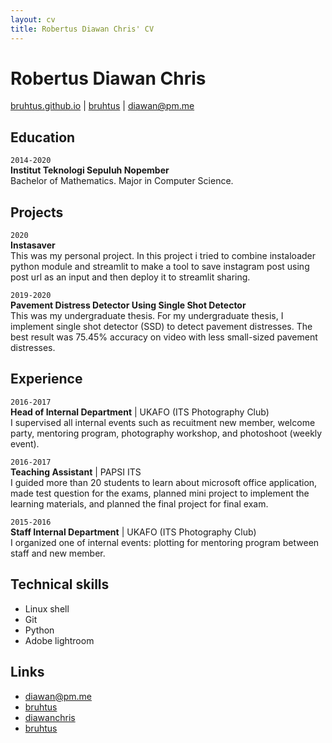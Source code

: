 ```yaml
---
layout: cv
title: Robertus Diawan Chris' CV
---
```

# Robertus Diawan Chris

<div id="webaddress">
<i class="fa fa-home"></i> <a href="http://bruhtus.github.io">bruhtus.github.io</a>
|
<i class="fa fa-github"></i> <a href="http://github.com/bruhtus">bruhtus</a>
|
<i class="fa fa-envelope"></i> <a href="mailto:diawan@pm.me">diawan@pm.me</a>
</div>

## Education

`2014-2020` <br>
__Institut Teknologi Sepuluh Nopember__ <br>
Bachelor of Mathematics. Major in Computer Science.

## Projects

`2020` <br>
__Instasaver__ <br>
This was my personal project. In this project i tried to combine instaloader python module and streamlit to make a tool to save instagram post using post url as an input and then deploy it to streamlit sharing.

`2019-2020` <br>
__Pavement Distress Detector Using Single Shot Detector__ <br>
This was my undergraduate thesis. For my undergraduate thesis, I implement single shot detector (SSD) to detect pavement distresses.
The best result was 75.45% accuracy on video with less small-sized pavement distresses.

## Experience

`2016-2017` <br>
__Head of Internal Department__ | UKAFO (ITS Photography Club) <br>
I supervised all internal events such as recuitment new member, welcome party, mentoring program, photography workshop, and photoshoot (weekly event).

`2016-2017` <br>
__Teaching Assistant__ | PAPSI ITS <br>
I guided more than 20 students to learn about microsoft office application, made test question for the exams, planned mini project to implement the learning materials, and planned the final project for final exam.

`2015-2016` <br>
__Staff Internal Department__ | UKAFO (ITS Photography Club) <br>
I organized one of internal events: plotting for mentoring program
between staff and new member.

## Technical skills

* Linux shell
* Git
* Python
* Adobe lightroom

<!-- ## Areas of expertise

* Machine learning
* Data visualisation
* Computer vision -->

## Links

<!-- fa are fontawesome, ai are academicons -->
* <i class="fa fa-envelope"></i> <a href="mailto:diawan@pm.me">diawan@pm.me</a><br />
* <i class="fa fa-github"></i> <a href="http://github.com/bruhtus">bruhtus</a><br />
* <i class="fa fa-twitter"></i> <a href="http://twitter.com/diawanchris">diawanchris</a><br />
* <i class="fa fa-linkedin"></i> <a href="https://www.linkedin.com/in/bruhtus/">bruhtus</a>

<!-- ### Footer

Last updated: May 2013 -->
